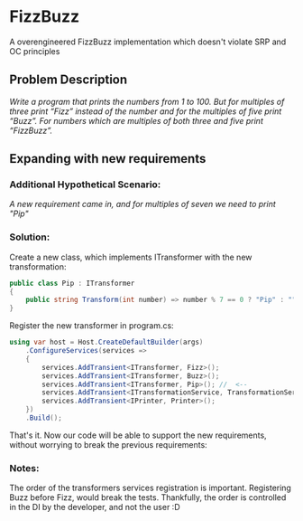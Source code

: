 # FizzBuzz
A overengineered FizzBuzz implementation which doesn't violate SRP and OC principles

## Problem Description
_Write a program that prints the numbers from 1 to 100. But for multiples of three print “Fizz” instead of the number and for the multiples of five print “Buzz”. For numbers which are multiples of both three and five print “FizzBuzz”._

## Expanding with new requirements
### Additional Hypothetical Scenario:
_A new requirement came in, and for multiples of seven we need to print "Pip"_

### Solution:
Create a new class, which implements ITransformer with the new transformation:
```csharp
public class Pip : ITransformer
{
    public string Transform(int number) => number % 7 == 0 ? "Pip" : "";
}
```

Register the new transformer in program.cs:

```csharp
using var host = Host.CreateDefaultBuilder(args)
    .ConfigureServices(services =>
    {
        services.AddTransient<ITransformer, Fizz>();
        services.AddTransient<ITransformer, Buzz>();
        services.AddTransient<ITransformer, Pip>(); //  <-- 
        services.AddTransient<ITransformationService, TransformationService>();   
        services.AddTransient<IPrinter, Printer>();   
    })
    .Build();
```

That's it. Now our code will be able to support the new requirements, without worrying to break the previous requirements:


### Notes:
The order of the transformers services registration is important. Registering Buzz before Fizz, would break the tests.
Thankfully, the order is controlled in the DI by the developer, and not the user :D